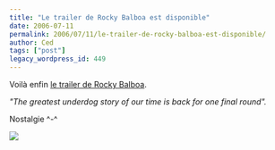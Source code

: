 ```yaml
---
title: "Le trailer de Rocky Balboa est disponible"
date: 2006-07-11
permalink: 2006/07/11/le-trailer-de-rocky-balboa-est-disponible/
author: Ced
tags: ["post"]
legacy_wordpress_id: 449
---
```


Voilà enfin [le trailer de Rocky Balboa](http://movies.yahoo.com/feature/rockybalboa.html).

_"The greatest underdog story of our time is back for one final round"._

<!-- excerpt -->

Nostalgie ^-^

[<img src="https://64k.be/wp-content/uploads/2006/cinema/sylvester_stallone1.jpg" />](http://movies.yahoo.com/feature/rockybalboa.html)
